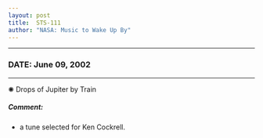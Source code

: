 ```yaml
---
layout: post
title:  STS-111
author: "NASA: Music to Wake Up By"
---
```


----
### DATE: June 09, 2002
----
✺ Drops of Jupiter by Train

##### Comment:
* a tune selected for Ken Cockrell.
